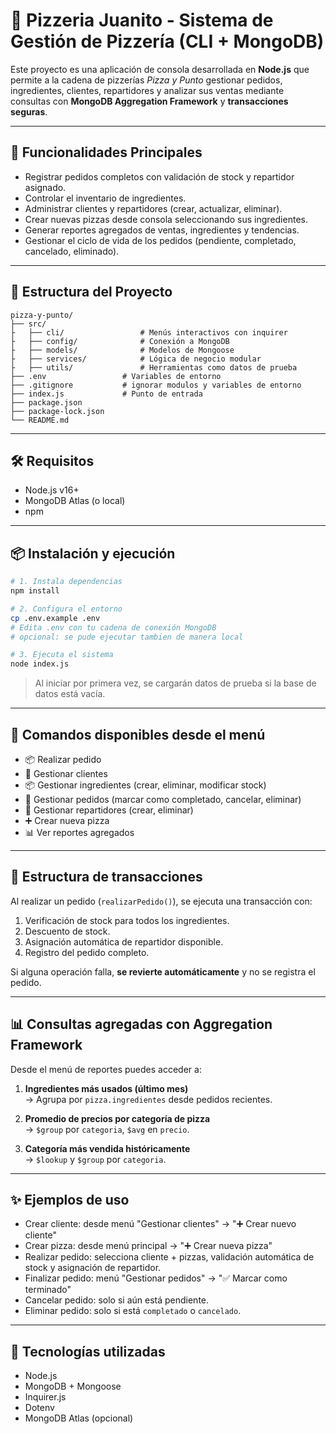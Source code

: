 # 🍕 Pizzeria Juanito - Sistema de Gestión de Pizzería (CLI + MongoDB)

Este proyecto es una aplicación de consola desarrollada en **Node.js** que permite a la cadena de pizzerías *Pizza y Punto* gestionar pedidos, ingredientes, clientes, repartidores y analizar sus ventas mediante consultas con **MongoDB Aggregation Framework** y **transacciones seguras**.

---

## 🚀 Funcionalidades Principales

- Registrar pedidos completos con validación de stock y repartidor asignado.
- Controlar el inventario de ingredientes.
- Administrar clientes y repartidores (crear, actualizar, eliminar).
- Crear nuevas pizzas desde consola seleccionando sus ingredientes.
- Generar reportes agregados de ventas, ingredientes y tendencias.
- Gestionar el ciclo de vida de los pedidos (pendiente, completado, cancelado, eliminado).

---

## 🧱 Estructura del Proyecto

```
pizza-y-punto/
├── src/
├   ├── cli/                 # Menús interactivos con inquirer
├   ├── config/              # Conexión a MongoDB
├   ├── models/              # Modelos de Mongoose
├   ├── services/            # Lógica de negocio modular
├   ├── utils/               # Herramientas como datos de prueba
├── .env                 # Variables de entorno
├── .gitignore           # ignorar modulos y variables de entorno
├── index.js             # Punto de entrada
├── package.json
├── package-lock.json
└── README.md
```

---

## 🛠️ Requisitos

- Node.js v16+  
- MongoDB Atlas (o local)  
- npm

---

## 📦 Instalación y ejecución

```bash
# 1. Instala dependencias
npm install

# 2. Configura el entorno
cp .env.example .env
# Edita .env con tu cadena de conexión MongoDB
# opcional: se pude ejecutar tambien de manera local

# 3. Ejecuta el sistema
node index.js
```

> Al iniciar por primera vez, se cargarán datos de prueba si la base de datos está vacía.

---

## 🧩 Comandos disponibles desde el menú

- 📦 Realizar pedido  
- 👤 Gestionar clientes  
- 📦 Gestionar ingredientes (crear, eliminar, modificar stock)  
- 🍕 Gestionar pedidos (marcar como completado, cancelar, eliminar)  
- 🛵 Gestionar repartidores (crear, eliminar)  
- ➕ Crear nueva pizza  
- 📊 Ver reportes agregados

---

## 💼 Estructura de transacciones

Al realizar un pedido (`realizarPedido()`), se ejecuta una transacción con:

1. Verificación de stock para todos los ingredientes.
2. Descuento de stock.
3. Asignación automática de repartidor disponible.
4. Registro del pedido completo.

Si alguna operación falla, **se revierte automáticamente** y no se registra el pedido.

---

## 📊 Consultas agregadas con Aggregation Framework

Desde el menú de reportes puedes acceder a:

1. **Ingredientes más usados (último mes)**  
   → Agrupa por `pizza.ingredientes` desde pedidos recientes.

2. **Promedio de precios por categoría de pizza**  
   → `$group` por `categoria`, `$avg` en `precio`.

3. **Categoría más vendida históricamente**  
   → `$lookup` y `$group` por `categoria`.

---

## ✨ Ejemplos de uso

- Crear cliente: desde menú "Gestionar clientes" → "➕ Crear nuevo cliente"
- Crear pizza: desde menú principal → "➕ Crear nueva pizza"
- Realizar pedido: selecciona cliente + pizzas, validación automática de stock y asignación de repartidor.
- Finalizar pedido: menú "Gestionar pedidos" → "✅ Marcar como terminado"
- Cancelar pedido: solo si aún está pendiente.
- Eliminar pedido: solo si está `completado` o `cancelado`.

---

## 🧪 Tecnologías utilizadas

- Node.js
- MongoDB + Mongoose
- Inquirer.js
- Dotenv
- MongoDB Atlas (opcional)

